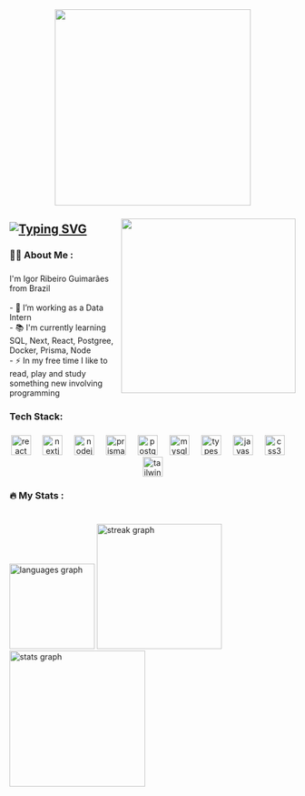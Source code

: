 <div align="center">
  <img height="345" src="https://user-images.githubusercontent.com/74038190/225813708-98b745f2-7d22-48cf-9150-083f1b00d6c9.gif"  />
</div>

###

<img align="right" height="307" src="https://user-images.githubusercontent.com/74038190/212748830-4c709398-a386-4761-84d7-9e10b98fbe6e.gif"  />

###

[![Typing SVG](https://readme-typing-svg.demolab.com?font=Fira+Code&weight=600&size=22&pause=1004&color=F7F7F7&random=false&width=435&lines=Hey+There+%F0%9F%91%8B)](https://git.io/typing-svg)
---- 
###

<h3 align="left">👩‍💻  About Me :</h3>

###

<p align="left">I'm  Igor Ribeiro Guimarães from Brazil<br><br>- 🔭 I’m working as a Data Intern<br>- 📚 I'm currently learning SQL, Next, React, Postgree, Docker, Prisma, Node<br>- ⚡ In my free time I like to read, play and study something new involving programming</p>


###

<h3 align="left"></> Tech Stack:</h3>

###

<div align="center">
  <img src="https://skillicons.dev/icons?i=react" height="35" alt="react logo"  />
  <img width="13" />
  <img src="https://skillicons.dev/icons?i=nextjs" height="35" alt="nextjs logo"  />
  <img width="13" />
  <img src="https://skillicons.dev/icons?i=nodejs" height="35" alt="nodejs logo"  />
  <img width="13" />
  <img src="https://skillicons.dev/icons?i=prisma" height="35" alt="prisma logo"  />
  <img width="13" />
  <img src="https://skillicons.dev/icons?i=postgres" height="35" alt="postgresql logo"  />
  <img width="13" />
  <img src="https://skillicons.dev/icons?i=mysql" height="35" alt="mysql logo"  />
  <img width="13" />
  <img src="https://skillicons.dev/icons?i=ts" height="35" alt="typescript logo"  />
  <img width="13" />
  <img src="https://skillicons.dev/icons?i=js" height="35" alt="javascript logo"  />
  <img width="13" />
  <img src="https://cdn.jsdelivr.net/gh/devicons/devicon/icons/css3/css3-original.svg" height="35" alt="css3 logo"  />
  <img width="13" />
  <img src="https://skillicons.dev/icons?i=tailwind" height="35" alt="tailwindcss logo"  />
</div>

###

<h3 align="left">🔥   My Stats :</h3>

###

<br clear="both">

<div align="left">
  <img src="https://github-readme-stats.vercel.app/api/top-langs?username=IgorRibeiroGuimaraes&locale=en&hide_title=false&layout=compact&card_width=320&langs_count=6&theme=tokyonight&hide_border=true&order=2" height="150" alt="languages graph"  />
  <img src="https://streak-stats.demolab.com?user=IgorRibeiroGuimaraes&locale=en&mode=daily&theme=tokyonight&hide_border=true&border_radius=5&order=3" height="220" alt="streak graph"  />
  <img src="https://github-readme-stats.vercel.app/api?username=IgorRibeiroGuimaraes&hide_title=false&hide_rank=false&show_icons=true&include_all_commits=true&count_private=true&disable_animations=false&theme=tokyonight&locale=en&hide_border=true&order=1" height="239" alt="stats graph"  />
</div>

###
